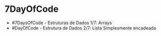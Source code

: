 # 7DayOfCode
 - #7DaysOfCode - Estruturas de Dados 1/7: Arrays
 - #DayOfCode - Estrutura de Dados 2/7: Lista Simplesmente encadeada 
